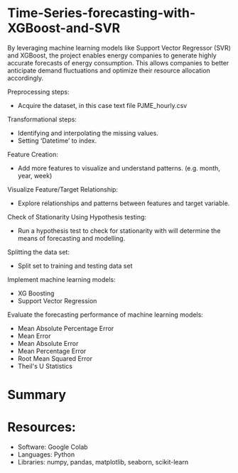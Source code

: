 # Time-Series-forecasting-with-XGBoost-and-SVR
  By leveraging machine learning models like Support Vector Regressor (SVR) and XGBoost, the project enables energy companies to generate highly accurate forecasts of energy consumption. This allows companies to better anticipate demand fluctuations and optimize their resource allocation accordingly.


  
Preprocessing steps: 


* Acquire the dataset, in this case text file PJME_hourly.csv


Transformational steps:


* Identifying and interpolating the missing values. 
* Setting ‘Datetime’ to index.



Feature Creation:


* Add more features to visualize and understand patterns. (e.g. month, year, week)



Visualize Feature/Target Relationship:



* Explore relationships and patterns between features and target variable.




Check of Stationarity Using Hypothesis testing:


* Run a hypothesis test to check for stationarity with will determine the means of forecasting and modelling.




Splitting the data set:


* Split set to training and testing data set



Implement machine learning models:



* XG Boosting 
* Support Vector Regression




Evaluate the forecasting performance of machine learning models:



* Mean Absolute Percentage Error
* Mean Error
* Mean Absolute Error
* Mean Percentage Error
* Root Mean Squared Error
* Theil's U Statistics



# Summary



# Resources:
* Software: Google Colab
* Languages: Python
* Libraries: numpy, pandas, matplotlib, seaborn, scikit-learn

